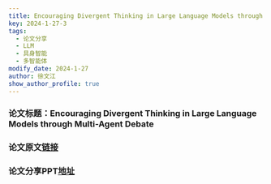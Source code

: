 ```yaml
---
title: Encouraging Divergent Thinking in Large Language Models through Multi-Agent Debate
key: 2024-1-27-3
tags:
  - 论文分享
  - LLM
  - 具身智能
  - 多智能体
modify_date: 2024-1-27
author: 徐文江
show_author_profile: true
---
```


### 论文标题：Encouraging Divergent Thinking in Large Language Models through Multi-Agent Debate          
<!--more-->    
### 论文原文[链接](https://arxiv.org/abs/2305.19118)         


### 论文分享PPT[地址](https://www.kdocs.cn/l/cnVqZD9vrsbC)       